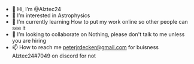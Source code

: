 - 👋 Hi, I’m @Alztec24
- 👀 I’m interested in Astrophysics
- 🌱 I’m currently learning How to put my work online so other people can see it
- 💞️ I’m looking to collaborate on Nothing, please don't talk to me unless you are hiring
- 📫 How to reach me peterjrdecker@gmail.com for buisness Alztec24#7049 on discord for not
